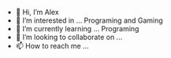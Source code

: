 - 👋 Hi, I’m Alex
- 👀 I’m interested in ... Programing and Gaming
- 🌱 I’m currently learning ... Programing
- 💞️ I’m looking to collaborate on ...
- 📫 How to reach me ...

<!---
Alexsito2006/Alexsito2006 is a ✨ special ✨ repository because its `README.md` (this file) appears on your GitHub profile.
You can click the Preview link to take a look at your changes.
--->
